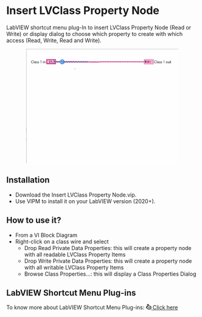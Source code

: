 # Insert LVClass Property Node

LabVIEW shortcut menu plug-In to insert LVClass Property Node (Read or Write) or display dialog to choose which property to create with which access (Read, Write, Read and Write).

<p align="center">
<img src="https://github.com/BenjaminRLabVIEWExtensions/Insert-LVClass-Property-Node/blob/54e9a5a032d7d5d79f9e4c9b9676f41238d953a7/img/InsertPropertyNode.gif?raw=true" alt="Insert LVClass Property Node" width="400" height="300" pointer-events="none"/>
</p>
  
## Installation
- Download the Insert LVClass Property Node.vip.
- Use VIPM to install it on your LabVIEW version (2020+).

## How to use it? 
- From a VI Block Diagram
- Right-click on a class wire and select
  - Drop Read Private Data Properties: this will create a property node with all readable LVClass Property Items
  - Drop Write Private Data Properties: this will create a property node with all writable LVClass Property Items
  - Browse Class Properties...: this will display a Class Properties Dialog 

## LabVIEW Shortcut Menu Plug-ins

To know more about LabVIEW Shortcut Menu Plug-ins: <a href="https://benjaminrlabviewextensions.github.io/Insert-LVClass-Property-Node/LabVIEW%20Shortcut%20Menu%20Plug-ins" target="_blank"><img src="https://github.com/BenjaminRLabVIEWExtensions/Insert-LVClass-Property-Node/blob/54e9a5a032d7d5d79f9e4c9b9676f41238d953a7/img/hand-pointer-regular.svg?raw=true" width="14" height="14"/> Click here</a>
